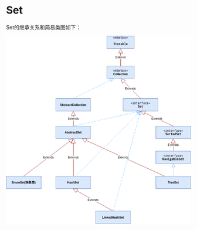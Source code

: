 # Set   
Set的继承关系和简易类图如下：
  
![image](https://github.com/ZZULI-TECH/interview/blob/master/images/Collection/set.png?raw=true)